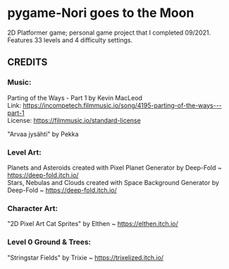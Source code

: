 # pygame-Nori goes to the Moon

2D Platformer game; personal game project that I completed 09/2021. Features 33 levels and 4 difficulty settings. 


## CREDITS

### Music: 
Parting of the Ways - Part 1 by Kevin MacLeod <br/>
Link: https://incompetech.filmmusic.io/song/4195-parting-of-the-ways---part-1 <br/>
License: https://filmmusic.io/standard-license

"Arvaa jysähti" by Pekka

### Level Art:
Planets and Asteroids created with Pixel Planet Generator by Deep-Fold ~ https://deep-fold.itch.io/ <br/>
Stars, Nebulas and Clouds created with Space Background Generator by Deep-Fold ~ https://deep-fold.itch.io/

### Character Art:
"2D Pixel Art Cat Sprites" by Elthen ~ https://elthen.itch.io/

### Level 0 Ground & Trees:
"Stringstar Fields" by Trixie ~ https://trixelized.itch.io/
